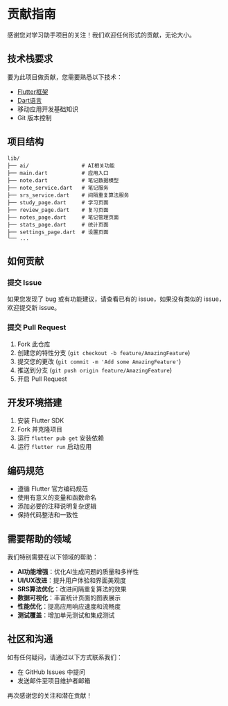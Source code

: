 # 贡献指南

感谢您对学习助手项目的关注！我们欢迎任何形式的贡献，无论大小。

## 技术栈要求

要为此项目做贡献，您需要熟悉以下技术：

- [Flutter框架](https://flutter.dev/)
- [Dart语言](https://dart.dev/)
- 移动应用开发基础知识
- Git 版本控制

## 项目结构

```
lib/
├── ai/                 # AI相关功能
├── main.dart           # 应用入口
├── note.dart           # 笔记数据模型
├── note_service.dart   # 笔记服务
├── srs_service.dart    # 间隔重复算法服务
├── study_page.dart     # 学习页面
├── review_page.dart    # 复习页面
├── notes_page.dart     # 笔记管理页面
├── stats_page.dart     # 统计页面
├── settings_page.dart  # 设置页面
└── ...
```

## 如何贡献

### 提交 Issue

如果您发现了 bug 或有功能建议，请查看已有的 issue，如果没有类似的 issue，欢迎提交新 issue。

### 提交 Pull Request

1. Fork 此仓库
2. 创建您的特性分支 (`git checkout -b feature/AmazingFeature`)
3. 提交您的更改 (`git commit -m 'Add some AmazingFeature'`)
4. 推送到分支 (`git push origin feature/AmazingFeature`)
5. 开启 Pull Request

## 开发环境搭建

1. 安装 Flutter SDK
2. Fork 并克隆项目
3. 运行 `flutter pub get` 安装依赖
4. 运行 `flutter run` 启动应用

## 编码规范

- 遵循 Flutter 官方编码规范
- 使用有意义的变量和函数命名
- 添加必要的注释说明复杂逻辑
- 保持代码整洁和一致性

## 需要帮助的领域

我们特别需要在以下领域的帮助：

- **AI功能增强**：优化AI生成问题的质量和多样性
- **UI/UX改进**：提升用户体验和界面美观度
- **SRS算法优化**：改进间隔重复算法的效果
- **数据可视化**：丰富统计页面的图表展示
- **性能优化**：提高应用响应速度和流畅度
- **测试覆盖**：增加单元测试和集成测试

## 社区和沟通

如有任何疑问，请通过以下方式联系我们：

- 在 GitHub Issues 中提问
- 发送邮件至项目维护者邮箱

再次感谢您的关注和潜在贡献！